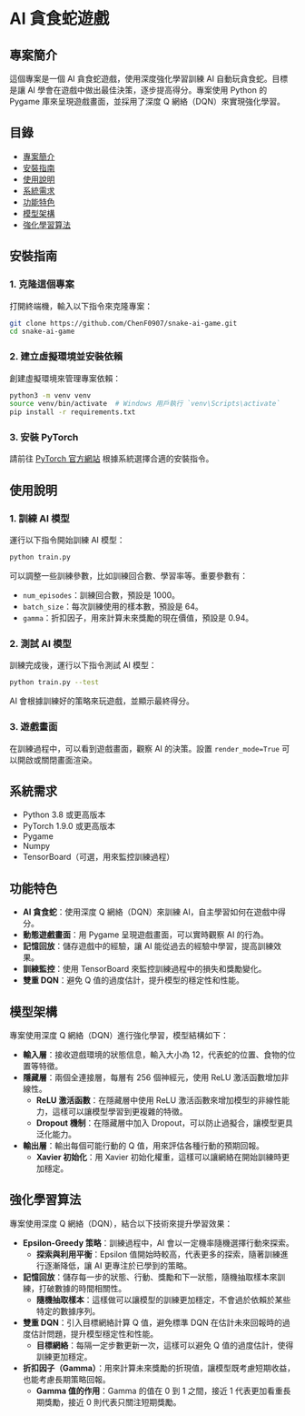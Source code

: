 # AI 貪食蛇遊戲

## 專案簡介

這個專案是一個 AI 貪食蛇遊戲，使用深度強化學習訓練 AI 自動玩貪食蛇。目標是讓 AI 學會在遊戲中做出最佳決策，逐步提高得分。專案使用 Python 的 Pygame 庫來呈現遊戲畫面，並採用了深度 Q 網絡（DQN）來實現強化學習。

## 目錄

- [專案簡介](#專案簡介)
- [安裝指南](#安裝指南)
- [使用說明](#使用說明)
- [系統需求](#系統需求)
- [功能特色](#功能特色)
- [模型架構](#模型架構)
- [強化學習算法](#強化學習算法)

## 安裝指南

### 1. 克隆這個專案

打開終端機，輸入以下指令來克隆專案：

```bash
git clone https://github.com/ChenF0907/snake-ai-game.git
cd snake-ai-game
```

### 2. 建立虛擬環境並安裝依賴

創建虛擬環境來管理專案依賴：

```bash
python3 -m venv venv
source venv/bin/activate  # Windows 用戶執行 `venv\Scripts\activate`
pip install -r requirements.txt
```

### 3. 安裝 PyTorch

請前往 [PyTorch 官方網站](https://pytorch.org/) 根據系統選擇合適的安裝指令。

## 使用說明

### 1. 訓練 AI 模型

運行以下指令開始訓練 AI 模型：

```bash
python train.py
```

可以調整一些訓練參數，比如訓練回合數、學習率等。重要參數有：

- `num_episodes`：訓練回合數，預設是 1000。
- `batch_size`：每次訓練使用的樣本數，預設是 64。
- `gamma`：折扣因子，用來計算未來獎勵的現在價值，預設是 0.94。

### 2. 測試 AI 模型

訓練完成後，運行以下指令測試 AI 模型：

```bash
python train.py --test
```

AI 會根據訓練好的策略來玩遊戲，並顯示最終得分。

### 3. 遊戲畫面

在訓練過程中，可以看到遊戲畫面，觀察 AI 的決策。設置 `render_mode=True` 可以開啟或關閉畫面渲染。

## 系統需求

- Python 3.8 或更高版本
- PyTorch 1.9.0 或更高版本
- Pygame
- Numpy
- TensorBoard（可選，用來監控訓練過程）

## 功能特色

- **AI 貪食蛇**：使用深度 Q 網絡（DQN）來訓練 AI，自主學習如何在遊戲中得分。
- **動態遊戲畫面**：用 Pygame 呈現遊戲畫面，可以實時觀察 AI 的行為。
- **記憶回放**：儲存遊戲中的經驗，讓 AI 能從過去的經驗中學習，提高訓練效果。
- **訓練監控**：使用 TensorBoard 來監控訓練過程中的損失和獎勵變化。
- **雙重 DQN**：避免 Q 值的過度估計，提升模型的穩定性和性能。

## 模型架構

專案使用深度 Q 網絡（DQN）進行強化學習，模型結構如下：

- **輸入層**：接收遊戲環境的狀態信息，輸入大小為 12，代表蛇的位置、食物的位置等特徵。
- **隱藏層**：兩個全連接層，每層有 256 個神經元，使用 ReLU 激活函數增加非線性。
  - **ReLU 激活函數**：在隱藏層中使用 ReLU 激活函數來增加模型的非線性能力，這樣可以讓模型學習到更複雜的特徵。
  - **Dropout 機制**：在隱藏層中加入 Dropout，可以防止過擬合，讓模型更具泛化能力。
- **輸出層**：輸出每個可能行動的 Q 值，用來評估各種行動的預期回報。
  - **Xavier 初始化**：用 Xavier 初始化權重，這樣可以讓網絡在開始訓練時更加穩定。

## 強化學習算法

專案使用深度 Q 網絡（DQN），結合以下技術來提升學習效果：

- **Epsilon-Greedy 策略**：訓練過程中，AI 會以一定機率隨機選擇行動來探索。
  - **探索與利用平衡**：Epsilon 值開始時較高，代表更多的探索，隨著訓練進行逐漸降低，讓 AI 更專注於已學到的策略。
- **記憶回放**：儲存每一步的狀態、行動、獎勵和下一狀態，隨機抽取樣本來訓練，打破數據的時間相關性。
  - **隨機抽取樣本**：這樣做可以讓模型的訓練更加穩定，不會過於依賴於某些特定的數據序列。
- **雙重 DQN**：引入目標網絡計算 Q 值，避免標準 DQN 在估計未來回報時的過度估計問題，提升模型穩定性和性能。
  - **目標網絡**：每隔一定步數更新一次，這樣可以避免 Q 值的過度估計，使得訓練更加穩定。
- **折扣因子（Gamma）**：用來計算未來獎勵的折現值，讓模型既考慮短期收益，也能考慮長期策略回報。
  - **Gamma 值的作用**：Gamma 的值在 0 到 1 之間，接近 1 代表更加看重長期獎勵，接近 0 則代表只關注短期獎勵。
